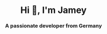 <h1 align="center">Hi 👋, I'm Jamey</h1>
<h3 align="center">A passionate developer from Germany</h3>
